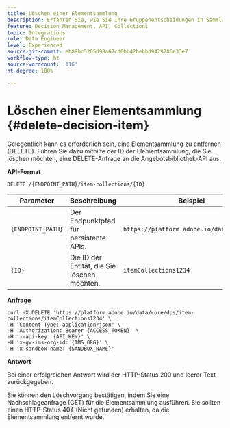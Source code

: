 ```yaml
---
title: Löschen einer Elementsammlung
description: Erfahren Sie, wie Sie Ihre Gruppenentscheidungen in Sammlungen kategorisieren.
feature: Decision Management, API, Collections
topic: Integrations
role: Data Engineer
level: Experienced
source-git-commit: eb89bc5205d98a67cd0bb42bebbd9429786e33e7
workflow-type: ht
source-wordcount: '116'
ht-degree: 100%

---
```



# Löschen einer Elementsammlung {#delete-decision-item}

Gelegentlich kann es erforderlich sein, eine Elementsammlung zu entfernen (DELETE). Führen Sie dazu mithilfe der ID der Elementsammlung, die Sie löschen möchten, eine DELETE-Anfrage an die Angebotsbibliothek-API aus.

**API-Format**

```http
DELETE /{ENDPOINT_PATH}/item-collections/{ID}
```

| Parameter | Beschreibung | Beispiel |
| --------- | ----------- | ------- |
| `{ENDPOINT_PATH}` | Der Endpunktpfad für persistente APIs. | `https://platform.adobe.io/data/core/dps` |
| `{ID}` | Die ID der Entität, die Sie löschen möchten. | `itemCollections1234` |

**Anfrage**

```shell
curl -X DELETE 'https://platform.adobe.io/data/core/dps/item-collections/itemCollections1234' \
-H 'Content-Type: application/json' \
-H 'Authorization: Bearer {ACCESS_TOKEN}' \
-H 'x-api-key: {API_KEY}' \
-H 'x-gw-ims-org-id: {IMS_ORG}' \
-H 'x-sandbox-name: {SANDBOX_NAME}'
```

**Antwort**

Bei einer erfolgreichen Antwort wird der HTTP-Status 200 und leerer Text zurückgegeben.

Sie können den Löschvorgang bestätigen, indem Sie eine Nachschlageanfrage (GET) für die Elementsammlung ausführen. Sie sollten einen HTTP-Status 404 (Nicht gefunden) erhalten, da die Elementsammlung entfernt wurde.
